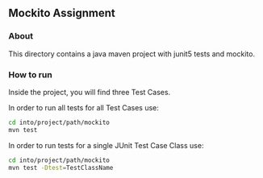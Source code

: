## Mockito Assignment
### About
This directory contains a java maven project with junit5 tests and mockito. 
### How to run
Inside the project, you will find three Test Cases.

In order to run all tests for all Test Cases use:
```bash
cd into/project/path/mockito
mvn test
```

In order to run tests for a single JUnit Test Case Class use:
```bash
cd into/project/path/mockito
mvn test -Dtest=TestClassName
```

